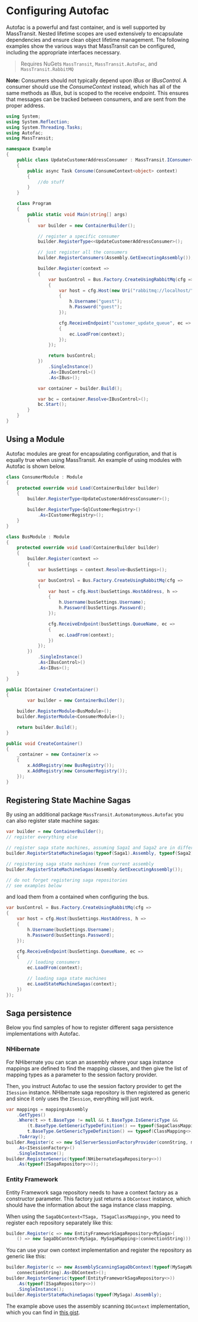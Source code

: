 # Configuring Autofac

Autofac is a powerful and fast container, and is well supported by MassTransit. Nested lifetime scopes are used
extensively to encapsulate dependencies and ensure clean object lifetime management. The following examples show the
various ways that MassTransit can be configured, including the appropriate interfaces necessary.

> Requires NuGets `MassTransit`, `MassTransit.AutoFac`, and `MassTransit.RabbitMQ`

<div class="alert alert-info">
<b>Note:</b>
    Consumers should not typically depend upon <i>IBus</i> or <i>IBusControl</i>. A consumer should use the <i>ConsumeContext</i>
    instead, which has all of the same methods as <i>IBus</i>, but is scoped to the receive endpoint. This ensures that
    messages can be tracked between consumers, and are sent from the proper address.
</div>

```csharp
using System;
using System.Reflection;
using System.Threading.Tasks;
using Autofac;
using MassTransit;

namespace Example
{
    public class UpdateCustomerAddressConsumer : MassTransit.IConsumer<object>
    {
        public async Task Consume(ConsumeContext<object> context)
        {
            //do stuff
        }
    }

    class Program
    {
        public static void Main(string[] args)
        {
            var builder = new ContainerBuilder();

            // register a specific consumer
            builder.RegisterType<<UpdateCustomerAddressConsumer>();

            // just register all the consumers
            builder.RegisterConsumers(Assembly.GetExecutingAssembly());

            builder.Register(context =>
            {
                var busControl = Bus.Factory.CreateUsingRabbitMq(cfg =>
                {
                    var host = cfg.Host(new Uri("rabbitmq://localhost/"), h =>
                    {
                        h.Username("guest");
                        h.Password("guest");
                    });

                    cfg.ReceiveEndpoint("customer_update_queue", ec =>
                    {
                        ec.LoadFrom(context);
                    });
                });

                return busControl;
            })
                .SingleInstance()
                .As<IBusControl>()
                .As<IBus>();

            var container = builder.Build();

            var bc = container.Resolve<IBusControl>();
            bc.Start();
        }
    }
}
```

## Using a Module

Autofac modules are great for encapsulating configuration, and that is equally true when using MassTransit. An example of
using modules with Autofac is shown below.

```csharp
class ConsumerModule : Module
{
    protected override void Load(ContainerBuilder builder)
    {
        builder.RegisterType<UpdateCustomerAddressConsumer>();

        builder.RegisterType<SqlCustomerRegistry>()
            .As<ICustomerRegistry>();
    }
}

class BusModule : Module
{
    protected override void Load(ContainerBuilder builder)
    {
        builder.Register(context =>
        {
            var busSettings = context.Resolve<BusSettings>();

            var busControl = Bus.Factory.CreateUsingRabbitMq(cfg =>
            {
                var host = cfg.Host(busSettings.HostAddress, h =>
                {
                    h.Username(busSettings.Username);
                    h.Password(busSettings.Password);
                });

                cfg.ReceiveEndpoint(busSettings.QueueName, ec =>
                {
                    ec.LoadFrom(context);
                })
            });
        })
            .SingleInstance()
            .As<IBusControl>()
            .As<IBus>();
    }
}

public IContainer CreateContainer()
{
        var builder = new ContainerBuilder();

    builder.RegisterModule<BusModule>();
    builder.RegisterModule<ConsumerModule>();

    return builder.Build();
}

public void CreateContainer()
{
    _container = new Container(x =>
    {
        x.AddRegistry(new BusRegistry());
        x.AddRegistry(new ConsumerRegistry());
    });
}
```

## Registering State Machine Sagas

By using an additional package `MassTransit.Automatonymous.Autofac` you can also register state machine sagas:

```csharp
var builder = new ContainerBuilder();
// register everything else

// register saga state machines, assuming Saga1 and Saga2 are in different assemblies
builder.RegisterStateMachineSagas(typeof(Saga1).Assembly, typeof(Saga2).Assembly);

// registering saga state machines from current assembly
builder.RegisterStateMachineSagas(Assembly.GetExecutingAssembly());

// do not forget registering saga repositories
// see examples below
```

and load them from a contained when configuring the bus.

```csharp
var busControl = Bus.Factory.CreateUsingRabbitMq(cfg =>
{
    var host = cfg.Host(busSettings.HostAddress, h =>
    {
        h.Username(busSettings.Username);
        h.Password(busSettings.Password);
    });

    cfg.ReceiveEndpoint(busSettings.QueueName, ec =>
    {
        // loading consumers
        ec.LoadFrom(context);

        // loading saga state machines
        ec.LoadStateMachineSagas(context);
    })
});
```

## Saga persistence

Below you find samples of how to register different saga persistence implementations with Autofac.

### NHibernate

For NHibernate you can scan an assembly where your saga instance mappings are defined to find
the mapping classes, and then give the list of mapping types as a parameter to the session factory provider.

Then, you instruct Autofac to use the session factory provider to get the `ISession` instance. 
NHibernate saga repository is then registered as generic and since it only uses the `ISession`, 
everything will just work.

```csharp
var mappings = mappingsAssembly
    .GetTypes()
    .Where(t => t.BaseType != null && t.BaseType.IsGenericType &&
        (t.BaseType.GetGenericTypeDefinition() == typeof(SagaClassMapping<>) ||
        t.BaseType.GetGenericTypeDefinition() == typeof(ClassMapping<>)))
    .ToArray();    
builder.Register(c => new SqlServerSessionFactoryProvider(connString, mappings).GetSessionFactory())
    .As<ISessionFactory>()
    .SingleInstance();
builder.RegisterGeneric(typeof(NHibernateSagaRepository<>))
    .As(typeof(ISagaRepository<>));
```

### Entity Framework

Entity Framework saga repository needs to have a context factory as a constructor parameter.
This factory just returns a `DbContext` instance, which should have the information about
the saga instance class mapping.

When using the `SagaDbContext<TSaga, TSagaClassMapping>`, you need to register each repository
separately like this:

```csharp
builder.Register(c => new EntityFrameworkSagaRepository<MySaga>(
    () => new SagaDbContext<MySaga, MySagaMapping>(connectionString)));
```

You can use your own context implementation and register the repository as generic like this:

```csharp
builder.Register(c => new AssemblyScanningSagaDbContext(typeof(MySagaMapping).Assembly,
    connectionString).As<DbContext>();
builder.RegisterGeneric(typeof(EntityFrameworkSagaRepository<>))
    .As(typeof(ISagaRepository<>))
    .SingleInstance();
builder.RegisterStateMachineSagas(typeof(MySaga).Assembly);
```

The example above uses the assembly scanning `DbContext` implementation, which
you can find in [this gist](https://gist.github.com/alexeyzimarev/34542645ff8f27550d0679c7cb696111).